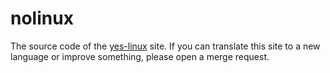 # nolinux
The source code of the [yes-linux](https://igordosdev.github.io/yes-linux) site. If you can translate this site to a new language or improve something, please open a merge request.